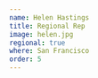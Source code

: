 ```yaml
---
name: Helen Hastings
title: Regional Rep
image: helen.jpg
regional: true
where: San Francisco
order: 5
---
```


